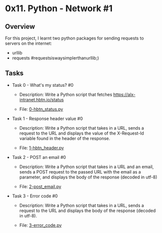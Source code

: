 # 0x11. Python - Network #1

## Overview
For this project, I learnt two python packages for sending requests to servers on the internet:
- urllib
- requests #requestsiswaysimplerthanurllib;)

## Tasks
- Task 0 - What's my status? #0

	- Description: Write a Python script that fetches https://alx-intranet.hbtn.io/status
	
	- File: [0-hbtn_status.py](https://github.com/m-aishah/alx-higher_level_programming/blob/master/0x11-python-network_1/0-hbtn_status.py)


- Task 1 - Response header value #0

	- Description: Write a Python script that takes in a URL, sends a request to the URL and displays the value of the X-Request-Id variable found in the header of the response.

	- File: [1-hbtn_header.py](https://github.com/m-aishah/alx-higher_level_programming/blob/master/0x11-python-network_1/1-hbtn_header.py)


- Task 2 - POST an email #0
	
	- Description: Write a Python script that takes in a URL and an email, sends a POST request to the passed URL with the email as a parameter, and displays the body of the response (decoded in utf-8)

	- File: [2-post_email.py](https://github.com/m-aishah/alx-higher_level_programming/blob/master/0x11-python-network_1/2-post_email.py)


- Task 3 - Error code #0

	- Description: Write a Python script that takes in a URL, sends a request to the URL and displays the body of the response (decoded in utf-8).

	- File: [3-error_code.py]()
